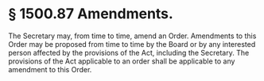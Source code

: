 # § 1500.87   Amendments.

The Secretary may, from time to time, amend an Order. Amendments to this Order may be proposed from time to time by the Board or by any interested person affected by the provisions of the Act, including the Secretary. The provisions of the Act applicable to an order shall be applicable to any amendment to this Order.




